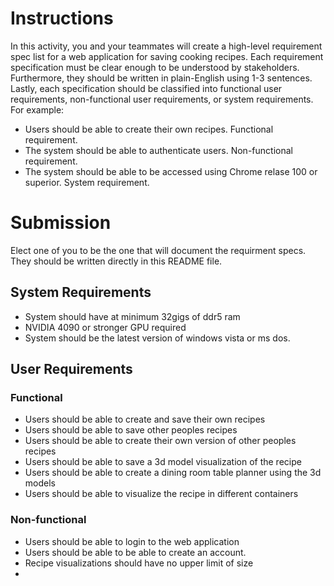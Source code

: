 # Instructions

In this activity, you and your teammates will create a high-level requirement spec list for a web application for saving cooking recipes. Each requirement specification must be clear enough to be understood by stakeholders. Furthermore, they should be written in plain-English using 1-3 sentences. Lastly, each specification should be classified into functional user requirements, non-functional user requirements, or system requirements. For example: 

* Users should be able to create their own recipes. Functional requirement. 
* The system should be able to authenticate users. Non-functional requirement. 
* The system should be able to be accessed using Chrome relase 100 or superior. System requirement. 

# Submission

Elect one of you to be the one that will document the requirment specs. They should be written directly in this README file. 

## System Requirements 

* System should have at minimum 32gigs of ddr5 ram 
* NVIDIA 4090 or stronger GPU required
* System should be the latest version of windows vista or ms dos.

## User Requirements 

### Functional 

* Users should be able to create and save their own recipes
* Users should be able to save other peoples recipes
* Users should be able to create their own version of other peoples recipes
* Users should be able to save a 3d model visualization of the recipe
* Users should be able to create a dining room table planner using the 3d models
* Users should be able to visualize the recipe in different containers

### Non-functional

* Users should be able to login to the web application
* Users should be able to be able to create an account.
* Recipe visualizations should have no upper limit of size
* 
